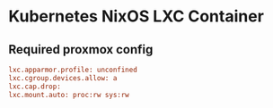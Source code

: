 # Kubernetes NixOS LXC Container

## Required proxmox config
```ini
lxc.apparmor.profile: unconfined
lxc.cgroup.devices.allow: a
lxc.cap.drop: 
lxc.mount.auto: proc:rw sys:rw
```
